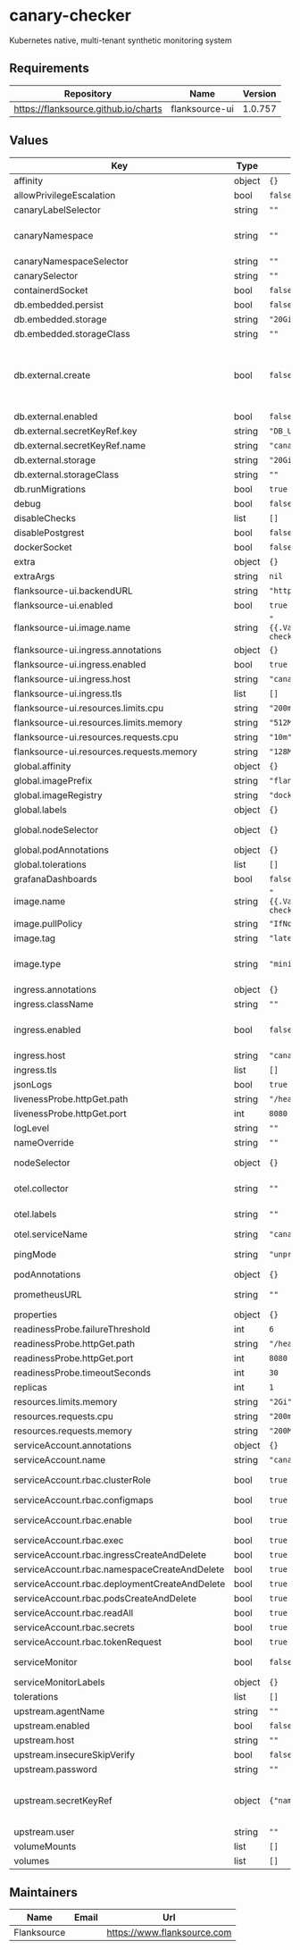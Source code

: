 # canary-checker

Kubernetes native, multi-tenant synthetic monitoring system

## Requirements

| Repository | Name | Version |
|------------|------|---------|
| https://flanksource.github.io/charts | flanksource-ui | 1.0.757 |

## Values

| Key | Type | Default | Description |
|-----|------|---------|-------------|
| affinity | object | `{}` |  |
| allowPrivilegeEscalation | bool | `false` |  |
| canaryLabelSelector | string | `""` |  |
| canaryNamespace | string | `""` | restrict canary-checker to monitor single namespace for canaries. Leave blank to monitor all namespaces |
| canaryNamespaceSelector | string | `""` |  |
| canarySelector | string | `""` |  |
| containerdSocket | bool | `false` |  |
| db.embedded.persist | bool | `false` | persist the embedded DB with a PVC |
| db.embedded.storage | string | `"20Gi"` |  |
| db.embedded.storageClass | string | `""` |  |
| db.external.create | bool | `false` | If false and an existing connection must be specified under secretKeyRef If create=false, a prexisting secret containing the URI to an existing postgres database must be provided   The URI must be in the format `postgresql://$user:$password@$host/$database` |
| db.external.enabled | bool | `false` | Setting to true will disable the embedded DB |
| db.external.secretKeyRef.key | string | `"DB_URL"` |  |
| db.external.secretKeyRef.name | string | `"canary-checker-postgres"` |  |
| db.external.storage | string | `"20Gi"` |  |
| db.external.storageClass | string | `""` |  |
| db.runMigrations | bool | `true` |  |
| debug | bool | `false` | Turn on pprof /debug endpoint |
| disableChecks | list | `[]` | List of check types to disable |
| disablePostgrest | bool | `false` | Disable the embedded postgrest service |
| dockerSocket | bool | `false` |  |
| extra | object | `{}` |  |
| extraArgs | string | `nil` |  |
| flanksource-ui.backendURL | string | `"http://canary-checker:8080"` |  |
| flanksource-ui.enabled | bool | `true` |  |
| flanksource-ui.image.name | string | `"{{.Values.global.imagePrefix}}/canary-checker-ui"` |  |
| flanksource-ui.ingress.annotations | object | `{}` |  |
| flanksource-ui.ingress.enabled | bool | `true` |  |
| flanksource-ui.ingress.host | string | `"canary-checker-ui.local"` |  |
| flanksource-ui.ingress.tls | list | `[]` |  |
| flanksource-ui.resources.limits.cpu | string | `"200m"` |  |
| flanksource-ui.resources.limits.memory | string | `"512Mi"` |  |
| flanksource-ui.resources.requests.cpu | string | `"10m"` |  |
| flanksource-ui.resources.requests.memory | string | `"128Mi"` |  |
| global.affinity | object | `{}` |  |
| global.imagePrefix | string | `"flanksource"` |  |
| global.imageRegistry | string | `"docker.io"` |  |
| global.labels | object | `{}` |  |
| global.nodeSelector | object | `{}` | node's labels for the pod to be scheduled on that node. See [Node Selector](https://kubernetes.io/docs/concepts/configuration/assign-pod-node/) |
| global.podAnnotations | object | `{}` |  |
| global.tolerations | list | `[]` |  |
| grafanaDashboards | bool | `false` |  |
| image.name | string | `"{{.Values.global.imagePrefix}}/canary-checker"` |  |
| image.pullPolicy | string | `"IfNotPresent"` |  |
| image.tag | string | `"latest"` |  |
| image.type | string | `"minimal"` | full image is larger and requires more permissions to run, but is required to execute 3rd party checks (jmeter, restic, k6 etc) |
| ingress.annotations | object | `{}` |  |
| ingress.className | string | `""` |  |
| ingress.enabled | bool | `false` | Expose the canary-checker service on an ingress, normally not needed as the service is exposed through `flanksource-ui.ingress` |
| ingress.host | string | `"canary-checker"` |  |
| ingress.tls | list | `[]` |  |
| jsonLogs | bool | `true` |  |
| livenessProbe.httpGet.path | string | `"/health"` |  |
| livenessProbe.httpGet.port | int | `8080` |  |
| logLevel | string | `""` |  |
| nameOverride | string | `""` |  |
| nodeSelector | object | `{}` | node's labels for the pod to be scheduled on that node. See [Node Selector](https://kubernetes.io/docs/concepts/configuration/assign-pod-node/) |
| otel.collector | string | `""` | OpenTelemetry gRPC collector endpoint in host:port format |
| otel.labels | string | `""` | labels in "a=b,c=d" format @schema required: false @schema |
| otel.serviceName | string | `"canary-checker"` |  |
| pingMode | string | `"unprivileged"` | set the mechanism for pings - either privileged, unprivileged or none |
| podAnnotations | object | `{}` |  |
| prometheusURL | string | `""` | Default Prometheus URL to use in prometheus checks |
| properties | object | `{}` | A map of properties to update on startup |
| readinessProbe.failureThreshold | int | `6` |  |
| readinessProbe.httpGet.path | string | `"/health"` |  |
| readinessProbe.httpGet.port | int | `8080` |  |
| readinessProbe.timeoutSeconds | int | `30` |  |
| replicas | int | `1` |  |
| resources.limits.memory | string | `"2Gi"` |  |
| resources.requests.cpu | string | `"200m"` |  |
| resources.requests.memory | string | `"200Mi"` |  |
| serviceAccount.annotations | object | `{}` |  |
| serviceAccount.name | string | `"canary-checker-sa"` |  |
| serviceAccount.rbac.clusterRole | bool | `true` | whether to create cluster-wide or namespaced roles |
| serviceAccount.rbac.configmaps | bool | `true` | for secret management with valueFrom |
| serviceAccount.rbac.enable | bool | `true` | Install (Cluster)Role and RoleBinding for the ServiceAccount |
| serviceAccount.rbac.exec | bool | `true` |  |
| serviceAccount.rbac.ingressCreateAndDelete | bool | `true` | for pod canary |
| serviceAccount.rbac.namespaceCreateAndDelete | bool | `true` | for namespace canary |
| serviceAccount.rbac.deploymentCreateAndDelete | bool | `true` | for deployment canary |
| serviceAccount.rbac.podsCreateAndDelete | bool | `true` | for pod and junit canaries |
| serviceAccount.rbac.readAll | bool | `true` | for use with kubernetes resource lookups |
| serviceAccount.rbac.secrets | bool | `true` | for secret management with valueFrom |
| serviceAccount.rbac.tokenRequest | bool | `true` | for secret management with valueFrom |
| serviceMonitor | bool | `false` | Set to true to enable prometheus service monitor |
| serviceMonitorLabels | object | `{}` |  |
| tolerations | list | `[]` |  |
| upstream.agentName | string | `""` |  |
| upstream.enabled | bool | `false` |  |
| upstream.host | string | `""` |  |
| upstream.insecureSkipVerify | bool | `false` |  |
| upstream.password | string | `""` |  |
| upstream.secretKeyRef | object | `{"name":null}` | Alternative to inlining values, secret must contain: AGENT_NAME, UPSTREAM_USER, UPSTREAM_PASSWORD & UPSTREAM_HOST @schema required: false @schema |
| upstream.user | string | `""` |  |
| volumeMounts | list | `[]` |  |
| volumes | list | `[]` |  |

## Maintainers

| Name | Email | Url |
| ---- | ------ | --- |
| Flanksource |  | <https://www.flanksource.com> |
